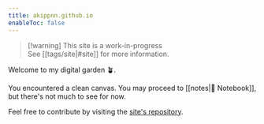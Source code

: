 ```yaml
---
title: akippnn.github.io
enableToc: false
---
```


> [!warning] This site is a work-in-progress  
> See [[tags/site|#site]] for more information.

Welcome to my digital garden 🪴.

You encountered a clean canvas. You may proceed to [[notes|📒 Notebook]], but there's not much to see for now.

Feel free to contribute by visiting the [site's repository](https://github.com/akippnn/akippnn.github.io).

